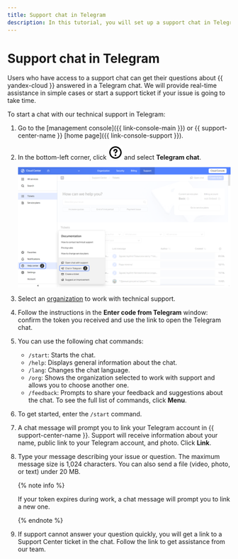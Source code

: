 ```yaml
---
title: Support chat in Telegram
description: In this tutorial, you will set up a support chat in Telegram.
---
```


# Support chat in Telegram

Users who have access to a support chat can get their questions about {{ yandex-cloud }} answered in a Telegram chat. We will provide real-time assistance in simple cases or start a support ticket if your issue is going to take time.

To start a chat with our technical support in Telegram:

1. Go to the [management console]({{ link-console-main }}) or {{ support-center-name }} [home page]({{ link-console-support }}).
1. In the bottom-left corner, click ![image](../_assets/console-icons/circle-question.svg) and select **Telegram chat**.

   ![support-tg-chat](../_assets/support/tg-chat/support-tg-chat.png)

1. Select an [organization](../organization/quickstart.md) to work with technical support. 
1. Follow the instructions in the **Enter code from Telegram** window: confirm the token you received and use the link to open the Telegram chat. 
1. You can use the following chat commands:
     * `/start`: Starts the chat.
     * `/help`: Displays general information about the chat.
     * `/lang`: Changes the chat language.
     * `/org`: Shows the organization selected to work with support and allows you to choose another one.
     * `/feedback`: Prompts to share your feedback and suggestions about the chat.
   To see the full list of commands, click **Menu**.
1. To get started, enter the `/start` command.
1. A chat message will prompt you to link your Telegram account in {{ support-center-name }}. Support will receive information about your name, public link to your Telegram account, and photo. Click **Link**.
1. Type your message describing your issue or question. The maximum message size is 1,024 characters. You can also send a file (video, photo, or text) under 20 MB.

   {% note info %}

   If your token expires during work, a chat message will prompt you to link a new one.

   {% endnote %}

1. If support cannot answer your question quickly, you will get a link to a Support Center ticket in the chat. Follow the link to get assistance from our team.

